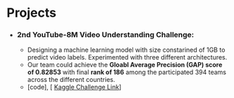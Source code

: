 # Projects

-   ### 2nd YouTube-8M Video Understanding Challenge:
    -  Designing a machine learning model with size constarined of 1GB to predict video labels. Experimented with three different architectures. 
    -  Our team could achieve the **Gloabl Average Precision (GAP) score of 0.82853** with final **rank of 186** among the participated 394 teams across the different countries.
    -  \[code\], \[ [Kaggle Challenge Link](https://www.kaggle.com/c/youtube8m-2018)\]
